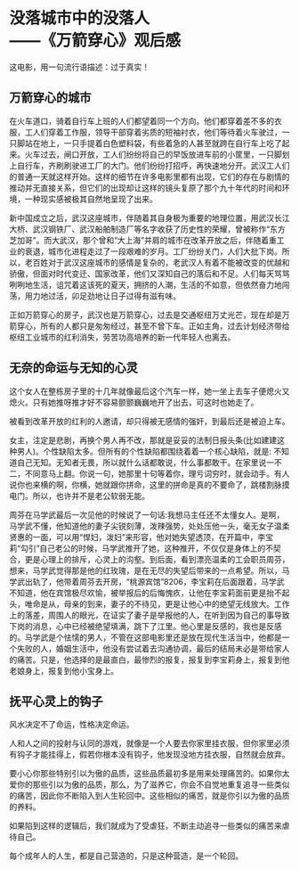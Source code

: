 # 没落城市中的没落人<br>——《万箭穿心》观后感

这电影，用一句流行语描述：过于真实！

## 万箭穿心的城市

在火车道口，骑着自行车上班的人们都望着同一个方向。他们都穿着差不多的衣服，工人们穿着工作服，领导干部穿着劣质的短袖衬衣，他们等待着火车驶过，一只脚站在地上，一只手提着白色塑料袋，有些着急的人甚至就跨在自行车上吃了起来。火车过去，闸口开放，工人们纷纷将自己的早饭放进车前的小筐里，一只脚划上自行车，齐刷刷驶进工厂的大门。他们纷纷打招呼，再快速地分开。武汉工人们的普通一天就这样开始。这样的细节在许多电影里都有出现，它们的存在与剧情的推动并无直接关系，但它们的出现却让这样的镜头复原了那个九十年代的时间和环境，一种现实感被极其自然地呈现了出来。

新中国成立之后，武汉这座城市，伴随着其自身极为重要的地理位置，用武汉长江大桥、武汉钢铁厂、武汉船舶制造厂等名字收获了历史性的荣耀，曾被称作“东方芝加哥”。而大武汉，那个曾和“大上海”并肩的城市在改革开放之后，伴随着重工业的衰退，城市化进程走过了一段艰难的岁月。工厂纷纷关门，人们大批下岗。所以，老百姓对于武汉这座城市的感情是复杂的，老武汉人有着不能被改变的优越和骄傲，但面对时代变迁、国家改革，他们又深知自己的落后和不足。人们每天骂骂咧咧地生活，诅咒着这该死的夏天，拥挤的人潮，生活的不如意，但依然奋力地闯荡，用力地过活，卯足劲地让日子过得有滋有味。

正如万箭穿心的房子，武汉也是万箭穿心，过去是交通枢纽万丈光芒，现在却是万箭穿心，所有的人都只是匆匆经过，甚至不曾下车。正如主角，过去计划经济带给枢纽工业城市的红利消失，劳苦功高培养的新一代年轻人也离去。

## 无奈的命运与无知的心灵

这个女人在整栋房子里的十几年就像最后这个汽车一样，她一坐上去车子便熄火又熄火。只有她推呀推才好不容易颤颤巍巍地开了出去，可这时也她走了。

被看到改革开放的红利的人邀请，却只得被无感情的强奸，到最后还是被迫上车。

女主，注定是悲剧，再换个男人再不改，那就是妥妥的法制日报头条(比如建建这种男人)。个性缺陷太多。但所有的个性缺陷都围绕着着一个核心缺陷，就是: 不知道自己无知。无知者无畏，所以就什么话都敢说，什么事都敢干。在家里说一不二，不同意马上翻。你说一句，她那里十句等着你，理亏词穷时，就会动手。有人说你也来横的啊，你横，她就跟你拼命，这里的拼命是真的不要命了，跳楼割脉摸电门。所以，也许并不是老公软弱无能。

周芬在马学武最后一次见他的时候说了一句话:我想马主任还不太懂女人。是啊，马学武不懂，他知道他的妻子尖锐刻薄，泼辣强势，处处压他一头，毫无女子温柔贤惠的一面，可以用“悍妇，泼妇”来形容，他对她失望透顶，在开篇中，李宝莉“勾引”自己老公的时候，马学武推开了她，这种推开，不仅仅是身体上的不契合，更是心理上的排斥，心灵上的沟壑。到后面，看到漂亮温柔的工会职员周芬，想来，马学武觉得那是他的红玫瑰，是在无尽的失望后带来的一点希望。所以，马学武出轨了，他带着周芬去开房，“桃源宾馆”8206，李宝莉在后面跟着，马学武不知道，他在宾馆极尽欢愉，被举报后的后悔愧疚，让他在李宝莉面前更是抬不起头，唯命是从，母亲的到来，妻子的不待见，更是让他心中的绝望无线放大。工作上的落差，周围人的眼光，在证实了妻子是举报他的人，在听到因为自己的事导致下岗的消息，心中已经被绝望填满，跳下了江里。他心里是反感的，我也是反感的。马学武是个怯懦的男人，不管在这部电影里还是放在现代生活当中，他都是一个失败的人，婚姻生活中，他没有尝试着去沟通协调，最后的结局未必是带给家人的痛苦。只是，他选择的是最直白，最惨烈的报复，报复到李宝莉身上，报复到他老娘身上，报复到他小宝身上。

## 抚平心灵上的钩子

风水决定不了命运，性格决定命运。

人和人之间的投射与认同的游戏，就像是一个人要去你家里挂衣服，但你家里必须有钩子才能挂得上，假若你根本没有钩子，他发现没地方挂衣服，自然就会放弃。

要小心你那些特别引以为傲的品质，这些品质最初多是用来处理痛苦的。如果你太爱你的那些引以为傲的品质，那么，为了滋养它，你会不自觉地重复追寻一些类似的痛苦，因此你不断陷入到人生轮回中。这些相似的痛苦，就是你引以为傲的品质的养料。

如果陷到这样的逻辑后，我们就成为了受虐狂，不断主动追寻一些类似的痛苦来虐待自己。

每个成年人的人生，都是自己营造的，只是这种营造，是一个轮回。
